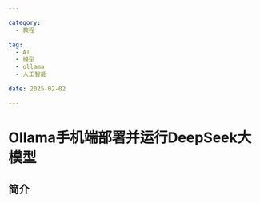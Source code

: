 ```yaml
---

category:
  - 教程

tag:
  - AI
  - 模型
  - ollama
  - 人工智能

date: 2025-02-02

---
```


# Ollama手机端部署并运行DeepSeek大模型

## 简介